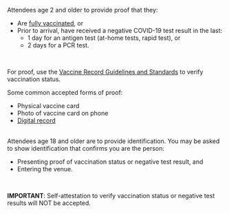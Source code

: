Attendees age 2 and older to provide proof that they:

- Are <a target="_blank" href="https://www.cdph.ca.gov/Programs/CID/DCDC/Pages/COVID-19/COVID-19-Public-Health-Recommendations-for-Fully-Vaccinated-People.aspx">fully vaccinated</a>, or
- Prior to arrival, have received a negative COVID-19 test result in the last:
  - 1 day for an antigen test (at-home tests, rapid test), or
  - 2 days for a PCR test.

<br/>
<p>For proof, use the <a target="_blank" href="https://www.cdph.ca.gov/Programs/CID/DCDC/Pages/COVID-19/Vaccine-Record-Guidelines-Standards.aspx">Vaccine Record Guidelines and Standards</a> to verify vaccination status.</p>
<p>Some common accepted forms of proof:
</p>

- Physical vaccine card
- Photo of vaccine card on phone
- <a href="https://myvaccinerecord.cdph.ca.gov/" target="_blank"> Digital record </a>

<br/>
  Attendees age 18 and older are to provide identification. You may be asked to show identification that confirms you are the person:

- Presenting proof of vaccination status or negative test result, and
- Entering the venue.

<br/>
<p><b>IMPORTANT</b>: Self-attestation to verify vaccination status or negative test results will NOT be accepted.</p>
